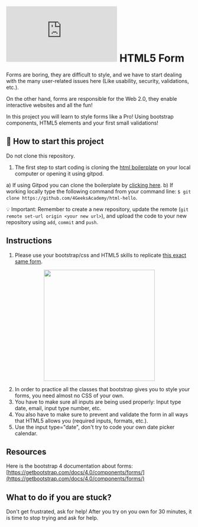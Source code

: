 # ![alt text](https://assets.breatheco.de/apis/img/images.php?blob&random&cat=icon&tags=breathecode,32)  HTML5 Form

Forms are boring, they are difficult to style, and we have to start dealing with the many user-related issues here (Like usability, security, validations, etc.).

On the other hand, forms are responsible for the Web 2.0, they enable interactive websites and all the fun!

In this project you will learn to style forms like a Pro! Using bootstrap components, HTML5 elements and your first small validations!



## 🌱  How to start this project

Do not clone this repository.

1. The first step to start coding is cloning the [html boilerplate](https://github.com/4GeeksAcademy/html-hello) on your local computer or opening it using gitpod.

a) If using Gitpod you can clone the boilerplate by [clicking here](https://github.com/4GeeksAcademy/html-hello).
b) If working locally type the following command from your command line: `$ git clone https://github.com/4GeeksAcademy/html-hello`.

💡 Important: Remember to create a new repository, update the remote (`git remote set-url origin <your new url>`), and upload the code to your new repository using `add`, `commit` and `push`.


## Instructions

1. Please use your bootstrap/css and HTML5 skills to replicate [this exact same form](https://github.com/breatheco-de/html5-form/blob/master/preview.png?raw=true).

<p align="center"><img src="https://github.com/breatheco-de/html5-form/blob/master/preview.png?raw=true" height="300" /></p>

2. In order to practice all the classes that bootstrap gives you to style your forms, you need almost no CSS of your own.
3. You have to make sure all inputs are being used properly: Input type date, email, input type number, etc.
4. You also have to make sure to prevent and validate the form in all ways that HTML5 allows you (required inputs, formats, etc.).
5. Use the input type="date", don't try to code your own date picker calendar.

## Resources

Here is the bootstrap 4 documentation about forms: [https://getbootstrap.com/docs/4.0/components/forms/](https://getbootstrap.com/docs/4.0/components/forms/)

## What to do if you are stuck?

Don't get frustrated, ask for help! After you try on you own for 30 minutes, it is time to stop trying and ask for help.
